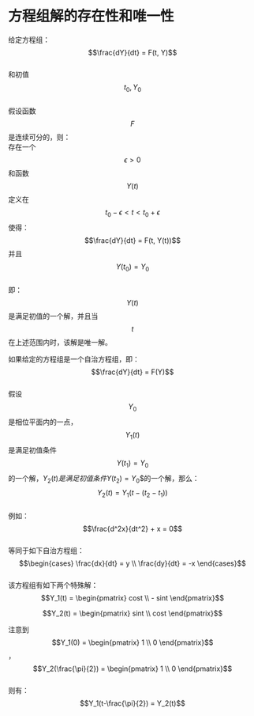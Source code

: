 # 方程组解的存在性和唯一性
给定方程组：
$$\frac{dY}{dt} = F(t, Y)$$  
和初值$$t_0, Y_0$$     
假设函数$$F$$是连续可分的，则：   
存在一个$$\epsilon > 0$$和函数$$Y(t)$$定义在$$t_0 - \epsilon < t < t_0 + \epsilon$$ 使得：   
$$\frac{dY}{dt} = F(t, Y(t))$$并且$$Y(t_0) = Y_0$$   
即：$$Y(t)$$是满足初值的一个解，并且当$$t$$在上述范围内时，该解是唯一解。   

如果给定的方程组是一个自治方程组，即：   
$$\frac{dY}{dt} = F(Y)$$    
假设$$Y_0$$是相位平面内的一点，$$Y_1(t)$$是满足初值条件$$Y(t_1)=Y_0$$的一个解，$Y_2(t)$$是满足初值条件$$Y(t_2)=Y_0$$的一个解，那么：  
$$Y_2(t) = Y_1(t - (t_2-t_1))$$  
例如：
$$\frac{d^2x}{dt^2} + x = 0$$   
等同于如下自治方程组：  
$$\begin{cases} \frac{dx}{dt} = y \\ \frac{dy}{dt} = -x \end{cases}$$  
该方程组有如下两个特殊解：  
$$Y_1(t) = \begin{pmatrix} cost \\ - sint \end{pmatrix}$$

$$Y_2(t) = \begin{pmatrix} sint \\ cost \end{pmatrix}$$  

注意到$$Y_1(0) = \begin{pmatrix} 1 \\ 0 \end{pmatrix}$$，$$Y_2(\frac{\pi}{2}) = \begin{pmatrix} 1 \\ 0 \end{pmatrix}$$    
则有：    
$$Y_1(t-\frac{\pi}{2}) = Y_2(t)$$    



